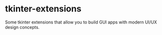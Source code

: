 # tkinter-extensions
Some tkinter extensions that allow you to build GUI apps with modern UI/UX design concepts.